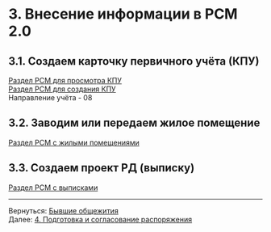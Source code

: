
   
# 3. Внесение информации в РСМ 2.0  
## 3.1. Создаем карточку первичного учёта (КПУ)  
[Раздел РСМ для просмотра КПУ](http://webrsm.mlc.gov:5222/RegistersView/KursKpu)  
[Раздел РСМ для создания КПУ](http://webrsm.mlc.gov:5222/RegistersView/KursDeclaration)  
Направление учёта - 08  
## 3.2. Заводим или передаем жилое помещение  
[Раздел РСМ с жилыми помещениями](http://webrsm.mlc.gov:5222/RegistersView/KursLivingSpace)  
## 3.3. Создаем проект РД (выписку)  
[Раздел РСМ с выписками](http://webrsm.mlc.gov:5222/RegistersView/KursOrder)  
  
___  
Вернуться: [Бывшие общежития](./%D0%91%D1%8B%D0%B2%D1%88%D0%B8%D0%B5/%20/%D0%BE%D0%B1%D1%89%D0%B5%D0%B6%D0%B8%D1%82%D0%B8%D1%8F.md#)  
Далее: [4. Подготовка и согласование распоряжения](./4./%20/%D0%9F%D0%BE%D0%B4%D0%B3%D0%BE%D1%82%D0%BE%D0%B2%D0%BA%D0%B0/%20/%D0%B8/%20/%D1%81%D0%BE%D0%B3%D0%BB%D0%B0%D1%81%D0%BE%D0%B2%D0%B0%D0%BD%D0%B8%D0%B5/%20/%D1%80%D0%B0%D1%81%D0%BF%D0%BE%D1%80%D1%8F%D0%B6%D0%B5%D0%BD%D0%B8%D1%8F.md#)